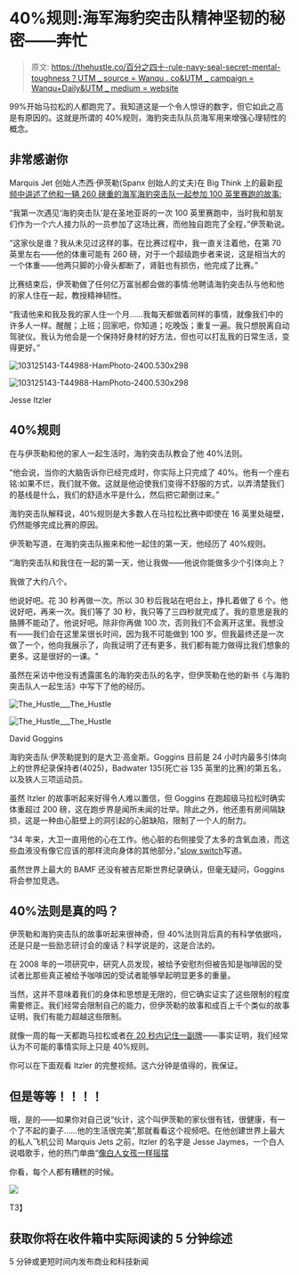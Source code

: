 # 40%规则:海军海豹突击队精神坚韧的秘密——奔忙

> 原文: [https://thehustle.co/百分之四十-rule-navy-seal-secret-mental-toughness？UTM _ source = Wanqu . co&UTM _ campaign = Wanqu+Daily&UTM _ medium = website](https://thehustle.co/40-percent-rule-navy-seal-secret-mental-toughness?utm_source=wanqu.co&utm_campaign=Wanqu+Daily&utm_medium=website)

99%开始马拉松的人都跑完了。我知道这是一个令人惊讶的数字，但它如此之高是有原因的。这就是所谓的 40%规则，海豹突击队队员海军用来增强心理韧性的概念。

## 非常感谢你

Marquis Jet 创始人杰西·伊茨勒(Spanx 创始人的丈夫)在 Big Think 上的最新[视频中讲述了他和一辆 260 磅重的海军海豹突击队一起参加 100 英里赛跑的故事:](http://bigthink.com/videos/jesse-itzler-on-living-with-a-navy-seal)

“我第一次遇见‘海豹突击队’是在圣地亚哥的一次 100 英里赛跑中，当时我和朋友们作为一个六人接力队的一员参加了这场比赛，而他独自跑完了全程，”伊茨勒说。

“这家伙是谁？我从未见过这样的事。在比赛过程中，我一直关注着他，在第 70 英里左右——他的体重可能有 260 磅，对于一个超级跑步者来说，这是相当大的一个体重——他两只脚的小骨头都断了，肾脏也有损伤，他完成了比赛。”

比赛结束后，伊茨勒做了任何亿万富翁都会做的事情:他聘请海豹突击队与他和他的家人住在一起，教授精神韧性。

“我请他来和我及我的家人住一个月……我每天都做着同样的事情，就像我们中的许多人一样。醒醒；上班；回家吧，你知道；吃晚饭；重复一遍。我只想脱离自动驾驶仪。我认为他会是一个保持好身材的好方法，但也可以打乱我的日常生活，变得更好。”

![103125143-T44988-HamPhoto-2400.530x298](../Images/b5d86efb46ca8c7d80a53a5f6eff142e.png)

<noscript><img class=" wp-image-3771" src="../Images/2552237d373e1a32ba9e6922ac116975.png" alt="103125143-T44988-HamPhoto-2400.530x298" srcset="https://thehustle.co/wp-content/uploads/2015/11/103125143-T44988-HamPhoto-2400.530x298.jpg 530w, https://thehustle.co/wp-content/uploads/2015/11/103125143-T44988-HamPhoto-2400.530x298-300x169.jpg 300w" sizes="(max-width: 523px) 100vw, 523px" data-original-src="http://thehustle.co/wp-content/uploads/2015/11/103125143-T44988-HamPhoto-2400.530x298.jpg"/></noscript>

Jesse Itzler



## 40%规则

在与伊茨勒和他的家人一起生活时，海豹突击队教会了他 40%法则。

“他会说，当你的大脑告诉你已经完成时，你实际上只完成了 40%。他有一个座右铭:如果不烂，我们就不做。这就是他迫使我们变得不舒服的方式，以弄清楚我们的基线是什么，我们的舒适水平是什么，然后把它颠倒过来。”

海豹突击队解释说，40%规则是大多数人在马拉松比赛中即使在 16 英里处碰壁，仍然能够完成比赛的原因。

伊茨勒写道，在海豹突击队搬来和他一起住的第一天，他经历了 40%规则。

“海豹突击队和我住在一起的第一天，他让我做——他说你能做多少个引体向上？

我做了大约八个。

他说好吧。花 30 秒再做一次。所以 30 秒后我站在吧台上，挣扎着做了 6 个。他说好吧，再来一次。我们等了 30 秒，我只等了三四秒就完成了。我的意思是我的胳膊不能动了。他说好吧。除非你再做 100 次，否则我们不会离开这里。我想没有——我们会在这里呆很长时间，因为我不可能做到 100 岁。但我最终还是一次做了一个，他向我展示了，向我证明了还有更多，我们都有能力做得比我们想象的更多。这是很好的一课。"

虽然在采访中他没有透露匿名的海豹突击队的名字，但伊茨勒在他的新书《与海豹突击队人一起生活》中写下了他的经历。

![The_Hustle___The_Hustle](../Images/c3b230ae2253701452b1c288f23cb4cf.png)

<noscript><img class="wp-image-3765 size-full" src="../Images/c6408d1a4d575cf7a69d80f647cb7e6c.png" alt="The_Hustle___The_Hustle" srcset="https://thehustle.co/wp-content/uploads/2015/11/The_Hustle___The_Hustle.png 262w, https://thehustle.co/wp-content/uploads/2015/11/The_Hustle___The_Hustle-219x300.png 219w" sizes="(max-width: 262px) 100vw, 262px" data-original-src="http://thehustle.co/wp-content/uploads/2015/11/The_Hustle___The_Hustle.png"/></noscript>

David Goggins



海豹突击队·伊茨勒提到的是大卫·高金斯。Goggins 目前是 24 小时内最多引体向上的世界纪录保持者(4025)，Badwater 135(死亡谷 135 英里的比赛)的第五名，以及铁人三项运动员。

虽然 Itzler 的故事听起来好得令人难以置信，但 Goggins 在跑超级马拉松时确实体重超过 200 磅，这在跑步界是闻所未闻的壮举。除此之外，他还患有房间隔缺损，这是一种由心脏壁上的洞引起的心脏缺陷，限制了一个人的耐力。

“34 年来，大卫一直用他的心在工作。他心脏的右侧接受了太多的含氧血液，而这些血液没有像它应该的那样流向身体的其他部分，”[slow switch](http://www.slowtwitch.com/News/David_Goggins_Iron_Heart_in_for_repairs__819.html)写道。

虽然世界上最大的 BAMF 还没有被吉尼斯世界纪录确认，但毫无疑问，Goggins 将会参加竞选。

## 40%法则是真的吗？

伊茨勒和海豹突击队的故事听起来很神奇，但 40%法则背后真的有科学依据吗，还是只是一些励志研讨会的废话？科学说是的，这是合法的。

在 2008 年的一项研究中，研究人员发现，被给予安慰剂但被告知是咖啡因的受试者比那些真正被给予咖啡因的受试者能够举起明显更多的重量。

当然，这并不意味着我们的身体和思想是无限的，但它确实证实了这些限制的程度需要修正。我们经常会限制自己的能力，但伊茨勒的故事和成百上千个类似的故事证明，我们有能力超越这些限制。

就像一周的每一天都跑马拉松或者[在 20 秒内记住一副牌](https://en.wikipedia.org/wiki/Memory_sport#Records)——事实证明，我们经常认为不可能的事情实际上只是 40%规则。

你可以在下面观看 Itzler 的完整视频。这六分钟是值得的，我保证。

## 但是等等！！！！

哦，是的——如果你对自己说“伙计，这个叫伊茨勒的家伙很有钱，很健康，有一个了不起的妻子……他的生活很完美”,那就看看这个视频吧。在他创建世界上最大的私人飞机公司 Marquis Jets 之前，Itzler 的名字是 Jesse Jaymes，一个白人说唱歌手，他的热门单曲“[像白人女孩一样摇摆](https://www.youtube.com/watch?v=JpB2jM9k6gY)

你看，每个人都有糟糕的时候。

![](../Images/135eee3ff4dc8158ba19327c4e78d784.png)

<noscript><img class=" wp-image-3772 aligncenter" src="../Images/36d338cadba8a408ada53777891c241f.png" alt="" srcset="https://thehustle.co/wp-content/uploads/2015/11/51d5QHOkF0L._SX342_.jpg 342w, https://thehustle.co/wp-content/uploads/2015/11/51d5QHOkF0L._SX342_-240x300.jpg 240w" sizes="(max-width: 342px) 100vw, 342px" data-original-src="http://thehustle.co/wp-content/uploads/2015/11/51d5QHOkF0L._SX342_.jpg"/>T3】</noscript>

## 获取你将在收件箱中实际阅读的 5 分钟综述

5 分钟或更短时间内发布商业和科技新闻